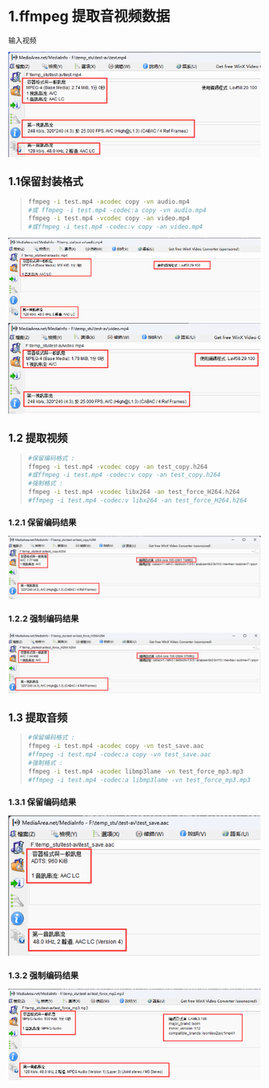 # 1.ffmpeg 提取音视频数据

输入视频

<img src="assets/image-20231225141957951.png" alt="image-20231225141957951" /> 

## 1.1保留封装格式

> ```bash
> ffmpeg -i test.mp4 -acodec copy -vn audio.mp4
> #或 ffmpeg -i test.mp4 -codec:a copy -vn audio.mp4
> ffmpeg -i test.mp4 -vcodec copy -an video.mp4
> #或ffmpeg -i test.mp4 -codec:v copy -an video.mp4
> ```

<img src="assets/image-20231225134202041.png" alt="image-20231225134202041" /> 

 <img src="assets/image-20231225134244381.png" alt="image-20231225134244381" /> 

## 1.2 提取视频

> ```bash
> #保留编码格式 : 
> ffmpeg -i test.mp4 -vcodec copy -an test_copy.h264
> #或ffmpeg -i test.mp4 -codec:v copy -an test_copy.h264
> #强制格式 : 
> ffmpeg -i test.mp4 -vcodec libx264 -an test_force_H264.h264
> #ffmpeg -i test.mp4 -codec:v libx264 -an test_force_H264.h264
> ```

### 1.2.1 保留编码结果

<img src="assets/image-20231225134517650.png" alt="image-20231225134517650" /> 

###  1.2.2 强制编码结果

<img src="assets/image-20231225143324566.png" alt="image-20231225143324566" /> 

## 1.3 提取音频

> ```bash
> #保留编码格式 : 
> ffmpeg -i test.mp4 -acodec copy -vn test_save.aac
> #ffmpeg -i test.mp4 -codec:a copy -vn test_save.aac
> #强制格式 : 
> ffmpeg -i test.mp4 -acodec libmp3lame -vn test_force_mp3.mp3
> #ffmpeg -i test.mp4 -codec:a libmp3lame -vn test_force_mp3.mp3
> ```

### 1.3.1 保留编码结果

<img src="assets/image-20231225144937134.png" alt="image-20231225144937134" /> 

### 1.3.2 强制编码结果

<img src="assets/image-20231225145103617.png" alt="image-20231225145103617" /> 
